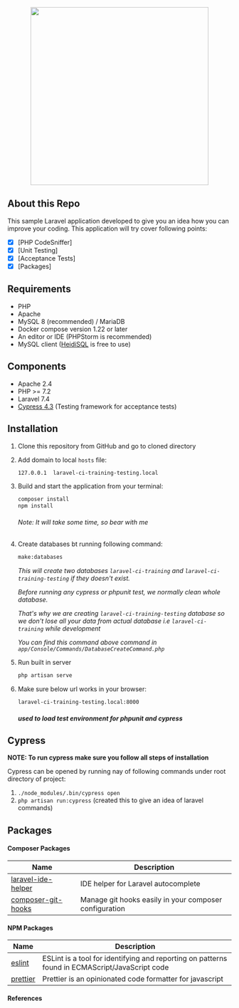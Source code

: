 <p align="center"><img src="https://res.cloudinary.com/dtfbvvkyp/image/upload/v1566331377/laravel-logolockup-cmyk-red.svg" width="400"></p>

## About this Repo
This sample Laravel application developed to give you an idea how you can improve your coding. This application will try cover following points:

 - [x] [PHP CodeSniffer]
 - [x] [Unit Testing]
 - [x] [Acceptance Tests]
 - [x] [Packages]

## Requirements
 - PHP
 - Apache
 - MySQL 8 (recommended) / MariaDB
 - Docker compose version 1.22 or later
 - An editor or IDE (PHPStorm is recommended)
 - MySQL client ([HeidiSQL](https://www.heidisql.com/) is free to use)
 
## Components
 - Apache 2.4
 - PHP >= 7.2
 - Laravel 7.4
 - [Cypress 4.3](https://www.cypress.io/) (Testing framework for acceptance tests)
 
## Installation
 1. Clone this repository from GitHub and go to cloned directory
 2. Add domain to local `hosts` file:
    ```bash
    127.0.0.1  laravel-ci-training-testing.local
    ```
    
 3. Build and start the application from your terminal:
    ```bash
    composer install
    npm install
    ```
    ###### Note: It will take some time, so bear with me
 
 4. Create databases bt running following command:
     ```bash
     make:databases
     ```
    _This will create two databases `laravel-ci-training` and `laravel-ci-training-testing` if they doesn't exist._
    
    _Before running any cypress or phpunit test, we normally clean whole database._
    
    _That's why we are creating `laravel-ci-training-testing` database so we don't lose all your data from actual database i.e `laravel-ci-training` while development_
    
    _You can find this command above command in `app/Console/Commands/DatabaseCreateCommand.php`_
    
 5. Run built in server
    ```bash
    php artisan serve
    ```  
 
 6. Make sure below url works in your browser:
    ```bash
    laravel-ci-training-testing.local:8000
    ```
    ##### used to load test environment for phpunit and cypress

## Cypress
**NOTE: To run cypress make sure you follow all steps of installation**

Cypress can be opened by running nay of following commands under root directory of project:

  1.  `./node_modules/.bin/cypress open`
  2.  `php artisan run:cypress` (created this to give an idea of laravel commands)

## Packages
#### Composer Packages
| Name | Description |
| ----------- | ----------- |
| [laravel-ide-helper](https://github.com/barryvdh/laravel-ide-helper) | IDE helper for Laravel autocomplete |
| [composer-git-hooks](https://github.com/BrainMaestro/composer-git-hooks) | Manage git hooks easily in your composer configuration |

#### NPM Packages
| Name | Description |
| ----------- | ----------- |
| [eslint](https://github.com/eslint/eslint) | ESLint is a tool for identifying and reporting on patterns found in ECMAScript/JavaScript code |
| [prettier](https://github.com/prettier/prettier) | Prettier is an opinionated code formatter for javascript |

#### References
